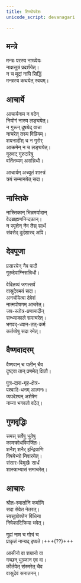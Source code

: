 ```yaml
---
title: शिष्योपदेशः
unicode_script: devanagari

---
```

## मन्त्रे
मन्त्रः परस्य नाख्येयः  
नाक्षसूत्रं प्रदर्शयेत्।  
न च मुद्रां नापि सिद्धिं  
मन्त्रस्य कथयेत् स्वयम्।  

## आचार्ये
आचार्यनाम न वदेन्  
नियोगं नास्य लङ्घयेत्।  
न गुरून् दूषयेद् वाचा  
नाचरेत् तस्य विप्रियम्।  
शयनादींश् च न गुरोर्  
आक्रमेन् न च लङ्घयेत्।  
गुरुवद् गुरुदारेषु  
वर्तितव्यम् असन्निधौ।  

आचार्यम् अच्युतं शास्त्रं  
त्रयं सम्मानयेत् सदा।  

## नास्तिके
नास्तिकान् भिन्नमर्यादान्  
वेदब्राह्मणनिन्दकान्।  
न स्पृशेन् नैव तैस् सार्धं  
संवसेद् दुर्दशास्व् अपि।  

## देवपूजा
प्रसारयेन् नैव पादौ  
गुरुदेवाग्निसन्निधौ।  

वेदितव्यं जगत्सर्वं  
वासुदेवमयं सदा।  
अनर्चयित्वा देवेशं  
नात्मपोषणम् आचरेत्।  
जप-स्तोत्र-प्रणामादीन्  
सन्ध्याकाले समाचरेत्।  
भगवद्-ध्यान-तत्-कर्म  
कर्तव्येषु सदा रमेत्।  

## वैष्णवादरम्
वैष्णवान् च यतीन् चैव  
दृष्ट्वा तान् प्रणमेत् क्षितौ।  

पुत्र-दारा-गृह-क्षेत्र-  
पश्वादि-धनम् आत्मनः।  
व्यपदेश्यम् अशेषेण  
नाम्ना भगवतो वदेत्।  

## गुणवृद्धिः
समस् सर्वेषु भूतेषु  
कामक्रोधविवर्जितः।  
शनैश् शनैर् इन्द्रियाणि  
विषयेभ्यो निवारयेत्।  
संसार-विमुखैः सार्धं  
शास्त्राभ्यासं समाचरेत्।  

## आचारः
श्रौत-स्मार्तानि कर्माणि  
सदा सेवेत नेतरत्।  
स्वसूत्रोक्तेन विधिना  
निषेकादिक्रिया भवेत्।  

गुह्यं नाम च गोत्रं च  
प्राकृतं नान्यद् इष्यते।+++(??)+++  

आसीनो वा शयानो वा  
गच्छन् भुञ्जान एव वा।  
कीर्तयेत् संस्मरेत् चैव  
वासुदेवं सनातनम्।  